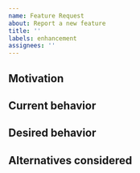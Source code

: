 ```yaml
---
name: Feature Request
about: Report a new feature
title: ''
labels: enhancement
assignees: ''
---
```


<!--
NOTE 1: It would help if you can first scan the issue tracker before submitting
a new issue: https://github.com/gajus/eslint-plugin-jsdoc/issues

NOTE 2: If this is a feature specifically related to the parsing of types, e.g.,
supporting `some-new+type-syntax` (within curly brackets) in:

/**
 * @param {some-new+type-syntax} myName
 */

...then please file instead at https://github.com/jsdoctypeparser/jsdoctypeparser/issues/
-->

## Motivation

<!-- What would be the purpose of this new feature? -->

## Current behavior

<!-- If this is to enhance an existing rule, how does the rule
   currently behave in regard to the new changes? -->

## Desired behavior

<!-- What would you like to see happen instead? -->

## Alternatives considered

<!-- For any alternatives you have considered -->
